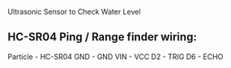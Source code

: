 Ultrasonic Sensor to Check Water Level

 HC-SR04 Ping / Range finder wiring:
------------------------------------
  Particle - HC-SR04
       GND - GND
       VIN - VCC
        D2 - TRIG
        D6 - ECHO
 